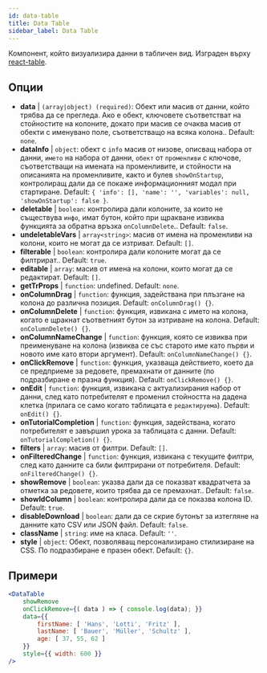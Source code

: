 ```yaml
---
id: data-table 
title: Data Table
sidebar_label: Data Table
---
```


Компонент, който визуализира данни в табличен вид. Изграден върху [react-table](https://react-table.js.org/).

## Опции

* __data__ | `(array|object) (required)`: Обект или масив от данни, който трябва да се прегледа. Ако е обект, ключовете съответстват на стойностите на колоните, докато при масив се очаква масив от обекти с именувано поле, съответстващо на всяка колона.. Default: `none`.
* __dataInfo__ | `object`: обект с `info` масив от низове, описващ набора от данни, `името` на набора от данни, `обект` от `променливи` с ключове, съответстващи на имената на променливите, и стойности на описанията на променливите, както и булев `showOnStartup`, контролиращ дали да се покаже информационният модал при стартиране. Default: `{
  'info': [],
  'name': '',
  'variables': null,
  'showOnStartup': false
}`.
* __deletable__ | `boolean`: контролира дали колоните, за които не съществува `инфо`, имат бутон, който при щракване извиква функцията за обратна връзка `onColumnDelete`.. Default: `false`.
* __undeletableVars__ | `array<string>`: масив от имена на променливи на колони, които не могат да се изтриват. Default: `[]`.
* __filterable__ | `boolean`: контролира дали колоните могат да се филтрират.. Default: `true`.
* __editable__ | `array`: масив от имена на колони, които могат да се редактират. Default: `[]`.
* __getTrProps__ | `function`: undefined. Default: `none`.
* __onColumnDrag__ | `function`: функция, задействана при плъзгане на колона до различна позиция. Default: `onColumnDrag() {}`.
* __onColumnDelete__ | `function`: функция, извикана с името на колона, когато е щракнат съответният бутон за изтриване на колона. Default: `onColumnDelete() {}`.
* __onColumnNameChange__ | `function`: функция, която се извиква при преименуване на колона (извиква се със старото име като първи и новото име като втори аргумент). Default: `onColumnNameChange() {}`.
* __onClickRemove__ | `function`: функция, указваща действието, което да се предприеме за редовете, премахнати от данните (по подразбиране е празна функция). Default: `onClickRemove() {}`.
* __onEdit__ | `function`: функция, извикана с актуализирания набор от данни, след като потребителят е променил стойността на дадена клетка (прилага се само когато таблицата е `редактируема`). Default: `onEdit() {}`.
* __onTutorialCompletion__ | `function`: функция, задействана, когато потребителят е завършил урока за таблицата с данни. Default: `onTutorialCompletion() {}`.
* __filters__ | `array`: масив от филтри. Default: `[]`.
* __onFilteredChange__ | `function`: функция, извикана с текущите филтри, след като данните са били филтрирани от потребителя. Default: `onFilteredChange() {}`.
* __showRemove__ | `boolean`: указва дали да се показват квадратчета за отметка за редовете, които трябва да се премахнат.. Default: `false`.
* __showIdColumn__ | `boolean`: контролира дали да се показва колона ID. Default: `true`.
* __disableDownload__ | `boolean`: дали да се скрие бутонът за изтегляне на данните като CSV или JSON файл. Default: `false`.
* __className__ | `string`: име на класа. Default: `''`.
* __style__ | `object`: Обект, позволяващ персонализирано стилизиране на CSS. По подразбиране е празен обект. Default: `{}`.


## Примери

```jsx live
<DataTable
    showRemove
    onClickRemove={( data ) => { console.log(data); }}
    data={{ 
        firstName: [ 'Hans', 'Lotti', 'Fritz' ], 
        lastName: [ 'Bauer', 'Müller', 'Schultz' ],
        age: [ 37, 55, 62 ]
    }}
    style={{ width: 600 }}
/>
```

